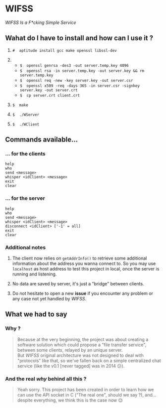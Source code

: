 # WIFSS
_WIFSS Is a F*cking Simple Service_

## Wahat do I have to install and how can I use it ?

1.  `#  aptitude install gcc make openssl libssl-dev`

2. * `$  openssl genrsa -des3 -out server.temp.key 4096`
   * `$  openssl rsa -in server.temp.key -out server.key && rm server.temp.key`
   * `$  openssl req -new -key server.key -out server.csr`
   * `$  openssl x509 -req -days 365 -in server.csr -signkey server.key -out server.crt`
   * `$  cp server.crt client.crt`

3. `$  make`

4. `$  ./WServer`

5. `$  ./WClient`

## Commands available...

### ... for the clients

`help`  
`who`  
`send <message>`  
`whisper <idClient> <message>`  
`exit`  
`clear`

### ... for the server

`help`  
`who`  
`send <message>`  
`whisper <idClient> <message>`  
`disconnect <idClient> ['-1' = all]`  
`exit`  
`clear`

### Additional notes

1. The client now relies on `getAddrInfo()` to retrieve some additional information about the address you wanna connect to. So you may use `localhost` as host address to test this project in local, once the server is running and listening. 

2. No data are saved by server, it's just a "bridge" between clients.

3. Do not hesitate to open a new **issue** if you encounter any problem or any case not yet handled by _WIFSS_.

## What we had to say

### Why ?

> Because at the very beginning, the project was about creating a software solution which could propose a "file transfer service", between some clients, relayed by an unique server.  
But _WIFSS_ original architecture was not designed to deal with "protocols" like that, so we've fallen back on a simple centralized chat service (like the v0.1 [never tagged] was in 2014 :confused:).

### And the real _why_ behind all this ?

> Yeah sorry. This project has been created in order to learn how we can use the API socket in C ("The real one", should we say ?), and... despite everything, we think this is the case now :relieved:
